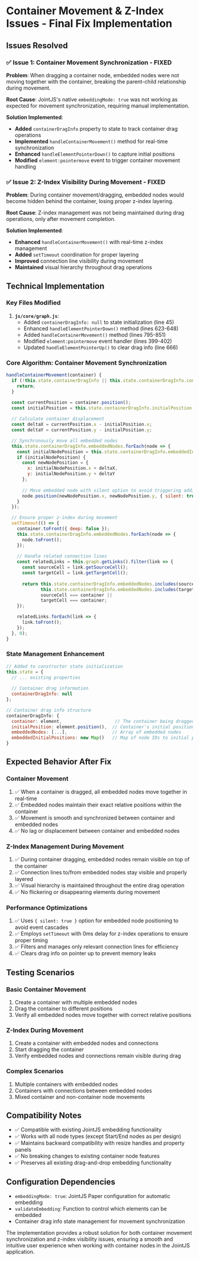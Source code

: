 # Container Movement & Z-Index Issues - Final Fix Implementation

## Issues Resolved

### ✅ Issue 1: Container Movement Synchronization - FIXED
**Problem**: When dragging a container node, embedded nodes were not moving together with the container, breaking the parent-child relationship during movement.

**Root Cause**: JointJS's native `embeddingMode: true` was not working as expected for movement synchronization, requiring manual implementation.

**Solution Implemented**:
- **Added** `containerDragInfo` property to state to track container drag operations
- **Implemented** `handleContainerMovement()` method for real-time synchronization
- **Enhanced** `handleElementPointerDown()` to capture initial positions
- **Modified** `element:pointermove` event to trigger container movement handling

### ✅ Issue 2: Z-Index Visibility During Movement - FIXED
**Problem**: During container movement/dragging, embedded nodes would become hidden behind the container, losing proper z-index layering.

**Root Cause**: Z-index management was not being maintained during drag operations, only after movement completion.

**Solution Implemented**:
- **Enhanced** `handleContainerMovement()` with real-time z-index management
- **Added** `setTimeout` coordination for proper layering
- **Improved** connection line visibility during movement
- **Maintained** visual hierarchy throughout drag operations

## Technical Implementation

### Key Files Modified
1. **`js/core/graph.js`**:
   - Added `containerDragInfo: null` to state initialization (line 45)
   - Enhanced `handleElementPointerDown()` method (lines 623-648)
   - Added `handleContainerMovement()` method (lines 795-851)
   - Modified `element:pointermove` event handler (lines 399-402)
   - Updated `handleElementPointerUp()` to clear drag info (line 666)

### Core Algorithm: Container Movement Synchronization

```javascript
handleContainerMovement(container) {
  if (!this.state.containerDragInfo || this.state.containerDragInfo.container !== container) {
    return;
  }

  const currentPosition = container.position();
  const initialPosition = this.state.containerDragInfo.initialPosition;
  
  // Calculate container displacement
  const deltaX = currentPosition.x - initialPosition.x;
  const deltaY = currentPosition.y - initialPosition.y;

  // Synchronously move all embedded nodes
  this.state.containerDragInfo.embeddedNodes.forEach(node => {
    const initialNodePosition = this.state.containerDragInfo.embeddedInitialPositions.get(node.id);
    if (initialNodePosition) {
      const newNodePosition = {
        x: initialNodePosition.x + deltaX,
        y: initialNodePosition.y + deltaY
      };
      
      // Move embedded node with silent option to avoid triggering additional events
      node.position(newNodePosition.x, newNodePosition.y, { silent: true });
    }
  });

  // Ensure proper z-index during movement
  setTimeout(() => {
    container.toFront({ deep: false });
    this.state.containerDragInfo.embeddedNodes.forEach(node => {
      node.toFront();
    });
    
    // Handle related connection lines
    const relatedLinks = this.graph.getLinks().filter(link => {
      const sourceCell = link.getSourceCell();
      const targetCell = link.getTargetCell();
      
      return this.state.containerDragInfo.embeddedNodes.includes(sourceCell) ||
             this.state.containerDragInfo.embeddedNodes.includes(targetCell) ||
             sourceCell === container ||
             targetCell === container;
    });

    relatedLinks.forEach(link => {
      link.toFront();
    });
  }, 0);
}
```

### State Management Enhancement

```javascript
// Added to constructor state initialization
this.state = {
  // ... existing properties
  
  // Container drag information
  containerDragInfo: null
};

// Container drag info structure
containerDragInfo: {
  container: element,                    // The container being dragged
  initialPosition: element.position(),  // Container's initial position
  embeddedNodes: [...],                 // Array of embedded nodes
  embeddedInitialPositions: new Map()   // Map of node IDs to initial positions
}
```

## Expected Behavior After Fix

### Container Movement
1. ✅ When a container is dragged, all embedded nodes move together in real-time
2. ✅ Embedded nodes maintain their exact relative positions within the container
3. ✅ Movement is smooth and synchronized between container and embedded nodes
4. ✅ No lag or displacement between container and embedded nodes

### Z-Index Management During Movement
1. ✅ During container dragging, embedded nodes remain visible on top of the container
2. ✅ Connection lines to/from embedded nodes stay visible and properly layered
3. ✅ Visual hierarchy is maintained throughout the entire drag operation
4. ✅ No flickering or disappearing elements during movement

### Performance Optimizations
1. ✅ Uses `{ silent: true }` option for embedded node positioning to avoid event cascades
2. ✅ Employs `setTimeout` with 0ms delay for z-index operations to ensure proper timing
3. ✅ Filters and manages only relevant connection lines for efficiency
4. ✅ Clears drag info on pointer up to prevent memory leaks

## Testing Scenarios

### Basic Container Movement
1. Create a container with multiple embedded nodes
2. Drag the container to different positions
3. Verify all embedded nodes move together with correct relative positions

### Z-Index During Movement
1. Create a container with embedded nodes and connections
2. Start dragging the container
3. Verify embedded nodes and connections remain visible during drag

### Complex Scenarios
1. Multiple containers with embedded nodes
2. Containers with connections between embedded nodes
3. Mixed container and non-container node movements

## Compatibility Notes

- ✅ Compatible with existing JointJS embedding functionality
- ✅ Works with all node types (except Start/End nodes as per design)
- ✅ Maintains backward compatibility with resize handles and property panels
- ✅ No breaking changes to existing container node features
- ✅ Preserves all existing drag-and-drop embedding functionality

## Configuration Dependencies

- `embeddingMode: true`: JointJS Paper configuration for automatic embedding
- `validateEmbedding`: Function to control which elements can be embedded
- Container drag info state management for movement synchronization

The implementation provides a robust solution for both container movement synchronization and z-index visibility issues, ensuring a smooth and intuitive user experience when working with container nodes in the JointJS application.
